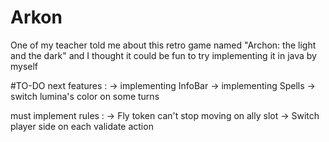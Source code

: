 # Arkon
One of my teacher told me about this retro game named "Archon: the light and the dark" and I thought it could be fun to try implementing it in java by myself

#TO-DO 
next features : 
	-> implementing InfoBar 
	-> implementing Spells
	-> switch lumina's color on some turns
	
must implement rules : 
	-> Fly token can't stop moving on ally slot
	-> Switch player side on each validate action
